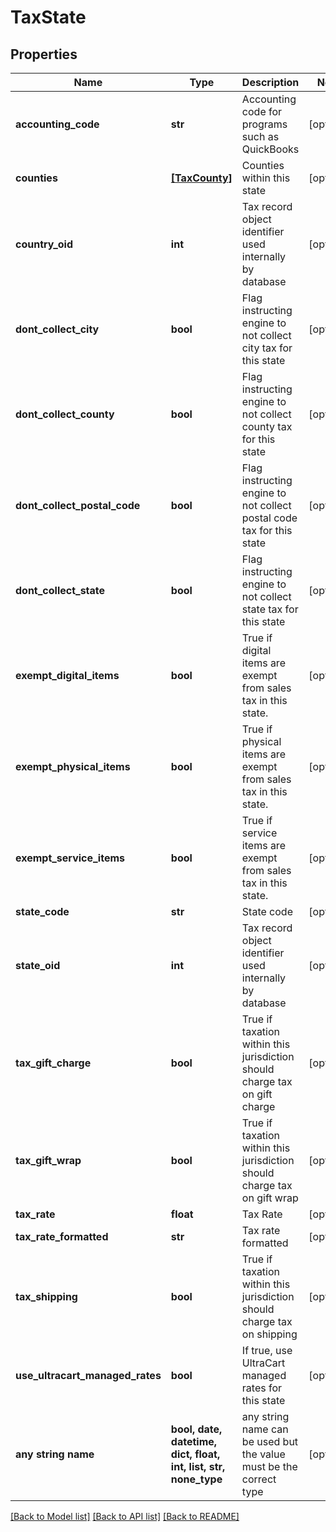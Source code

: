 # TaxState


## Properties
Name | Type | Description | Notes
------------ | ------------- | ------------- | -------------
**accounting_code** | **str** | Accounting code for programs such as QuickBooks | [optional] 
**counties** | [**[TaxCounty]**](TaxCounty.md) | Counties within this state | [optional] 
**country_oid** | **int** | Tax record object identifier used internally by database | [optional] 
**dont_collect_city** | **bool** | Flag instructing engine to not collect city tax for this state | [optional] 
**dont_collect_county** | **bool** | Flag instructing engine to not collect county tax for this state | [optional] 
**dont_collect_postal_code** | **bool** | Flag instructing engine to not collect postal code tax for this state | [optional] 
**dont_collect_state** | **bool** | Flag instructing engine to not collect state tax for this state | [optional] 
**exempt_digital_items** | **bool** | True if digital items are exempt from sales tax in this state. | [optional] 
**exempt_physical_items** | **bool** | True if physical items are exempt from sales tax in this state. | [optional] 
**exempt_service_items** | **bool** | True if service items are exempt from sales tax in this state. | [optional] 
**state_code** | **str** | State code | [optional] 
**state_oid** | **int** | Tax record object identifier used internally by database | [optional] 
**tax_gift_charge** | **bool** | True if taxation within this jurisdiction should charge tax on gift charge | [optional] 
**tax_gift_wrap** | **bool** | True if taxation within this jurisdiction should charge tax on gift wrap | [optional] 
**tax_rate** | **float** | Tax Rate | [optional] 
**tax_rate_formatted** | **str** | Tax rate formatted | [optional] 
**tax_shipping** | **bool** | True if taxation within this jurisdiction should charge tax on shipping | [optional] 
**use_ultracart_managed_rates** | **bool** | If true, use UltraCart managed rates for this state | [optional] 
**any string name** | **bool, date, datetime, dict, float, int, list, str, none_type** | any string name can be used but the value must be the correct type | [optional]

[[Back to Model list]](../README.md#documentation-for-models) [[Back to API list]](../README.md#documentation-for-api-endpoints) [[Back to README]](../README.md)


